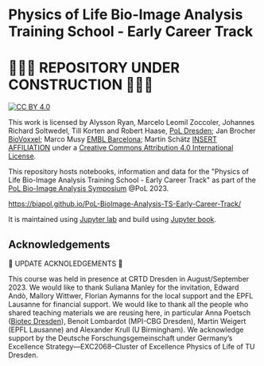# Physics of Life Bio-Image Analysis Training School - Early Career Track

# :construction::construction::construction: REPOSITORY UNDER CONSTRUCTION :construction::construction::construction:

[![CC BY 4.0][cc-by-shield]][cc-by]

This work is licensed by Alysson Ryan, Marcelo Leomil Zoccoler, Johannes Richard Soltwedel, Till Korten and Robert Haase, [PoL Dresden](http://physics-of-life.tu-dresden.de/bia); Jan Brocher [BioVoxxel](https://www.biovoxxel.de); Marco Musy [EMBL Barcelona](https://www.embl.org/sites/barcelona/); Martin Schätz [INSERT AFFILIATION]() under a
[Creative Commons Attribution 4.0 International License][cc-by].

[cc-by]: http://creativecommons.org/licenses/by/4.0/
[cc-by-image]: https://i.creativecommons.org/l/by/4.0/88x31.png
[cc-by-shield]: https://img.shields.io/badge/License-CC%20BY%204.0-lightgrey.svg

This repository hosts notebooks, information and data for the "Physics of Life Bio-Image Analysis Training School - Early Career Track" as part of the [PoL Bio-Image Analysis Symposium](https://biopol-training.eventmember.de/) @PoL 2023.

https://biapol.github.io/PoL-BioImage-Analysis-TS-Early-Career-Track/

It is maintained using [Jupyter lab](https://jupyterlab.readthedocs.io/en/stable/) and build using [Jupyter book](https://jupyterbook.org/intro.html).

## Acknowledgements

:construction: UPDATE ACKNOLEDGEMENTS :construction:

This course was held in presence at CRTD Dresden in August/September 2023. We would like to thank Suliana Manley for the invitation, Edward Andò, Mallory Wittwer, Florian Aymanns for the local support and the EPFL Lausanne for financial support. 
We would like to thank all the people who shared teaching materials we are reusing here, in particular Anna Poetsch ([Biotec Dresden](https://tu-dresden.de/cmcb/biotec/forschungsgruppen/poetsch)), 
Benoit Lombardot (MPI-CBG Dresden), Martin Weigert (EPFL Lausanne) and Alexander Krull (U Birmingham).
We acknowledge support by the Deutsche Forschungsgemeinschaft under Germany’s Excellence Strategy—EXC2068–Cluster of Excellence Physics of Life of TU Dresden.

